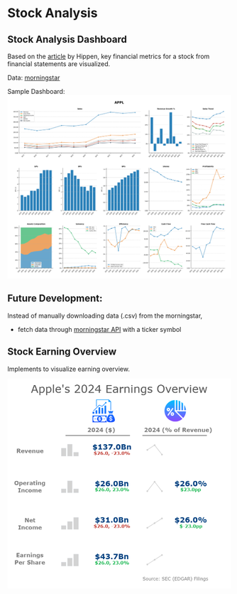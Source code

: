 # Stock Analysis

## Stock Analysis Dashboard

Based on the [article](https://note.com/hippen/n/n2efff0f81e78) by Hippen, key financial metrics for a stock from financial statements are visualized.

Data: [morningstar](https://www.morningstar.com/)

Sample Dashboard:
![](./dashboard/results/2025-05-16/dashboard_APPL_20250516_04_01_02.png)

## Future Development:

Instead of manually downloading data (.csv) from the morningstar,
* fetch data through [morningstar API](https://developer.morningstar.com/direct-web-services/documentation/direct-web-services/documents/api-reference) with a ticker symbol


## Stock Earning Overview

Implements to visualize earning overview.

![](./overview_panel/result/overview.png)

